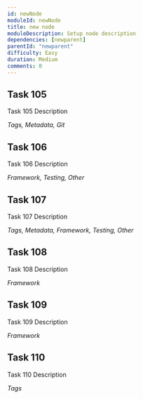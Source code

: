 ```yaml
---
id: newNode
moduleId: newNode
title: new node
moduleDescription: Setup node description
dependencies: [newparent]
parentId: "newparent"
difficulty: Easy
duration: Medium
comments: 0
---
```


## Task 105

Task 105 Description

*Tags, Metadata, Git*

## Task 106

Task 106 Description

*Framework, Testing, Other*

## Task 107

Task 107 Description

*Tags, Metadata, Framework, Testing, Other*

## Task 108

Task 108 Description

*Framework*

## Task 109

Task 109 Description

*Framework*

## Task 110

Task 110 Description

*Tags*
